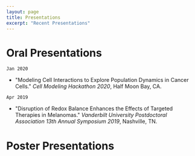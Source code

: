 ```yaml
---
layout: page
title: Presentations
excerpt: "Recent Presentations"
---
```


# Oral Presentations 
`Jan 2020`
- "Modeling Cell Interactions to Explore Population Dynamics in Cancer Cells." _Cell Modeling Hackathon 2020_, Half Moon Bay, CA. 

`Apr 2019` 
- "Disruption of Redox Balance Enhances the Effects of Targeted Therapies in Melanomas." _Vanderbilt University Postdoctoral Association 13th Annual Symposium 2019_, Nashville, TN. 



# Poster Presentations 
